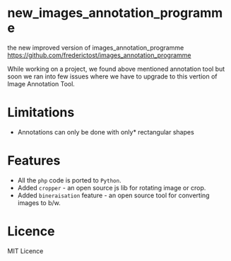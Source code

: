 # new_images_annotation_programme
the new improved version of images_annotation_programme https://github.com/frederictost/images_annotation_programme

While working on a project, we found above mentioned annotation tool but soon we ran into few issues where we have to upgrade to this vertion of Image Annotation Tool.

# Limitations
* Annotations can only be done with only* rectangular shapes

# Features
* All the `php` code is ported to `Python`.
* Added `cropper` - an open source js lib for rotating image or crop.
* Added `bineraisation` feature - an open source tool for converting images to b/w.

# Licence

MIT Licence
